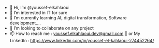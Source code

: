 - 👋 Hi, I’m @youssef-elkahlaoui
- 👀 I’m interested in IT for sure
- 🌱 I’m currently learning AI, digital transformation, Software development....
- 💞️ I’m looking to collaborate on any project
- 📫 How to reach me : youssef.elkahlaoui.dev@gmail.com || or My LinkedIn : https://www.linkedin.com/in/youssef-el-kahlaoui-274452264/
<!---
youssef-elkahlaoui/youssef-elkahlaoui is a ✨ special ✨ repository because its `README.md` (this file) appears on your GitHub profile.
You can click the Preview link to take a look at your changes.
--->
